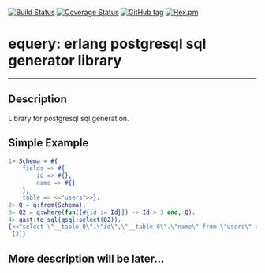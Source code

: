 [![Build Status](https://travis-ci.org/egobrain/equery.png?branch=master)](https://travis-ci.org/egobrain/equery.png?branch=master)
[![Coverage Status](https://coveralls.io/repos/github/egobrain/equery/badge.svg?branch=master)](https://coveralls.io/github/egobrain/equery?branch=master)
[![GitHub tag](https://img.shields.io/github/tag/egobrain/equery.svg)](https://github.com/egobrain/equery)
[![Hex.pm](https://img.shields.io/hexpm/v/equery.svg)](https://hex.pm/packages/equery)

# equery: erlang postgresql sql generator library
----------------------------------------------------

## Description ##

Library for postgresql sql generation.

## Simple Example

```erlang
1> Schema = #{
    fields => #{
        id => #{},
        name => #{}
    },
    table => <<"users">>}.
2> Q = q:from(Schema).
3> Q2 = q:where(fun([#{id := Id}]) -> Id > 3 end, Q).
4> qast:to_sql(qsql:select(Q2)).
{<<"select \"__table-0\".\"id\",\"__table-0\".\"name\" from \"users\" as \"__table-0\" where (\"__table-0\".\"id\" > $1)">>,
 [3]}
```

## More description will be later...
